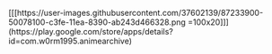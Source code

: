 <!-- ### Hi there 👋 -->

<p float="center">
  <!-- <a href="https://play.google.com/store/apps/details?id=com.w0rm1995.animearchive"><img src="https://user-images.githubusercontent.com/37602139/87233900-50078100-c3fe-11ea-8390-ab243d466328.png" alt="Anime Archive" style="width:100px;height:100px;"></a>
  <a href="https://play.google.com/store/apps/details?id=com.w0rm1995.info_gempa"><img src="https://user-images.githubusercontent.com/37602139/87233910-5dbd0680-c3fe-11ea-9cef-dbfa9e75fded.png" alt="Info Gempa" style="width:100px;height:100px;"></a>
  <a href="https://play.google.com/store/apps/details?id=com.w0rm1995.kada_ngalih"><img src="https://user-images.githubusercontent.com/37602139/87233903-5564cb80-c3fe-11ea-9798-9eb3dfca83f3.png" alt="Kada Ngalih" style="width:100px;height:100px;"></a>
  <a href="https://play.google.com/store/apps/details?id=com.w0rm1995.the_movie_wiki"><img src="https://user-images.githubusercontent.com/37602139/87233908-5a297f80-c3fe-11ea-9c4e-bb8ab0e3d5b3.png" alt="The Movie Wiki" style="width:100px;height:100px;"></a> -->
  [[[https://user-images.githubusercontent.com/37602139/87233900-50078100-c3fe-11ea-8390-ab243d466328.png =100x20]]](https://play.google.com/store/apps/details?id=com.w0rm1995.animearchive) 

</p>


<!--
**w0rm1995/w0rm1995** is a ✨ _special_ ✨ repository because its `README.md` (this file) appears on your GitHub profile.

Here are some ideas to get you started:

- 🔭 I’m currently working on ...
- 🌱 I’m currently learning ...
- 👯 I’m looking to collaborate on ...
- 🤔 I’m looking for help with ...
- 💬 Ask me about ...
- 📫 How to reach me: ...
- 😄 Pronouns: ...
- ⚡ Fun fact: ...
-->

